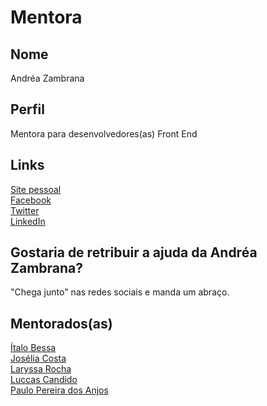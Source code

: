 # Mentora

## Nome

Andréa Zambrana  

## Perfil

Mentora para desenvolvedores(as) Front End  

## Links

[Site pessoal](http://andreazambrana.com.br)  
[Facebook](https://www.facebook.com/akfzambrana)  
[Twitter](https://twitter.com/akfzambrana)  
[LinkedIn](https://br.linkedin.com/in/akfzambrana)  

## Gostaria de retribuir a ajuda da Andréa Zambrana?

"Chega junto" nas redes sociais e manda um abraço.  

## Mentorados(as)

[Ítalo Bessa](/profiles/pupils/profiles/italobessa.md)  
[Josélia Costa](/profiles/pupils/profiles/JoseliaCosta.md)  
[Laryssa Rocha](/profiles/pupils/profiles/laryro.md)  
[Luccas Candido](/profiles/pupils/profiles/LucasCandido.md)  
[Paulo Pereira dos Anjos](/profiles/pupils/profiles/paulopereiradosanjos.md)  
